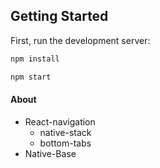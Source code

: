 ## Getting Started

First, run the development server:

```bash
npm install
```

```bash
npm start
```

#### About

- React-navigation
  - native-stack
  - bottom-tabs
- Native-Base
